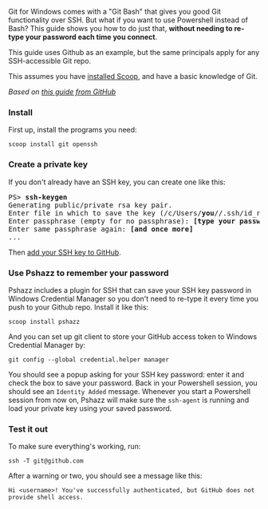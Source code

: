 Git for Windows comes with a "Git Bash" that gives you good Git functionality over SSH. But what if you want to use Powershell instead of Bash? This guide shows you how to do just that, **without needing to re-type your password each time you connect**.

This guide uses Github as an example, but the same principals apply for any SSH-accessible Git repo.

This assumes you have [installed Scoop](https://github.com/lukesampson/scoop/wiki/Quick-Start), and have a basic knowledge of Git.

*Based on [this guide from GitHub](https://help.github.com/articles/generating-ssh-keys#platform-windows)*

### Install

First up, install the programs you need:

    scoop install git openssh

### Create a private key

If you don't already have an SSH key, you can create one like this:

<pre>
PS> <b>ssh-keygen</b>
Generating public/private rsa key pair.
Enter file in which to save the key (/c/Users/<b>you</b>//.ssh/id_rsa): <b>[press enter]</b>
Enter passphrase (empty for no passphrase): <b>[type your password]</b>
Enter same passphrase again: <b>[and once more]</b>
...
</pre>

Then [add your SSH key to GitHub](https://help.github.com/en/articles/adding-a-new-ssh-key-to-your-github-account).

### Use Pshazz to remember your password

Pshazz includes a plugin for SSH that can save your SSH key password in Windows Credential Manager so you don't need to re-type it every time you push to your Github repo. Install it like this:

    scoop install pshazz

And you can set up git client to store your GitHub access token to Windows Credential Manager by:

    git config --global credential.helper manager

You should see a popup asking for your SSH key password: enter it and check the box to save your password. Back in your Powershell session, you should see an `Identity Added` message. Whenever you start a Powershell session from now on, Pshazz will make sure the `ssh-agent` is running and load your private key using your saved password.

### Test it out

To make sure everything's working, run:

    ssh -T git@github.com

After a warning or two, you should see a message like this:

    Hi <username>! You've successfully authenticated, but GitHub does not provide shell access. 